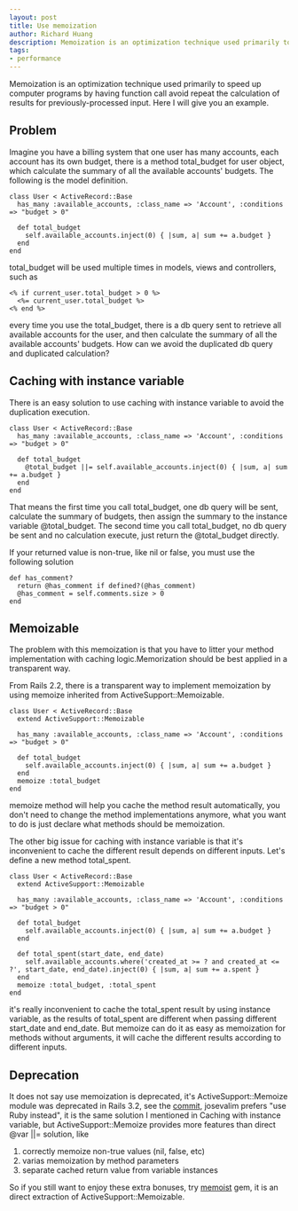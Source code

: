 ```yaml
---
layout: post
title: Use memoization
author: Richard Huang
description: Memoization is an optimization technique used primarily to speed up computer programs by having function calls avoid repeating the calculation of results for previously-processed inputs. In rails, you can easily use memoize which is inherited from ActiveSupport::Memoizable.
tags:
- performance
---
```

Memoization is an optimization technique used primarily to speed up computer programs by having function call avoid repeat the calculation of results for previously-processed input. Here I will give you an example.

Problem
------------

Imagine you have a billing system that one user has many accounts, each account has its own budget, there is a method total_budget for user object, which calculate the summary of all the available accounts' budgets. The following is the model definition.

    class User < ActiveRecord::Base
      has_many :available_accounts, :class_name => 'Account', :conditions => "budget > 0"

      def total_budget
        self.available_accounts.inject(0) { |sum, a| sum += a.budget }
      end
    end

total_budget will be used multiple times in models, views and controllers, such as

    <% if current_user.total_budget > 0 %>
      <%= current_user.total_budget %>
    <% end %>

every time you use the total_budget, there is a db query sent to retrieve all available accounts for the user, and then calculate the summary of all the available accounts' budgets. How can we avoid the duplicated db query and duplicated calculation?

Caching with instance variable
--------------------------------------------

There is an easy solution to use caching with instance variable to avoid the duplication execution.

    class User < ActiveRecord::Base
      has_many :available_accounts, :class_name => 'Account', :conditions => "budget > 0"

      def total_budget
        @total_budget ||= self.available_accounts.inject(0) { |sum, a| sum += a.budget }
      end
    end

That means the first time you call total_budget, one db query will be sent, calculate the summary of budgets, then assign the summary to the instance variable @total_budget. The second time you call total_budget, no db query be sent and no calculation execute, just return the @total_budget directly.

If your returned value is non-true, like nil or false, you must use the following solution

    def has_comment?
      return @has_comment if defined?(@has_comment)
      @has_comment = self.comments.size > 0
    end

Memoizable
-----------------

The problem with this memoization is that you have to litter your method implementation with caching logic.Memorization should be best applied in a transparent way.

From Rails 2.2, there is a transparent way to implement memoization by using memoize inherited from ActiveSupport::Memoizable.

    class User < ActiveRecord::Base
      extend ActiveSupport::Memoizable

      has_many :available_accounts, :class_name => 'Account', :conditions => "budget > 0"

      def total_budget
        self.available_accounts.inject(0) { |sum, a| sum += a.budget }
      end
      memoize :total_budget
    end

memoize method will help you cache the method result automatically, you don't need to change the method implementations anymore, what you want to do is just declare what methods should be memoization.

The other big issue for caching with instance variable is that it's inconvenient to cache the different result depends on different inputs. Let's define a new method total_spent.

    class User < ActiveRecord::Base
      extend ActiveSupport::Memoizable

      has_many :available_accounts, :class_name => 'Account', :conditions => "budget > 0"

      def total_budget
        self.available_accounts.inject(0) { |sum, a| sum += a.budget }
      end

      def total_spent(start_date, end_date)
        self.available_accounts.where('created_at >= ? and created_at <= ?', start_date, end_date).inject(0) { |sum, a| sum += a.spent }
      end
      memoize :total_budget, :total_spent
    end

it's really inconvenient to cache the total_spent result by using instance variable, as the results of total_spent are different when passing different start_date and end_date. But memoize can do it as easy as memoization for methods without arguments, it will cache the different results according to different inputs.

Deprecation
-----------------

It does not say use memoization is deprecated, it's ActiveSupport::Memoize module was deprecated in Rails 3.2, see the [commit][1], josevalim prefers "use Ruby instead", it is the same solution I mentioned in Caching with instance variable, but ActiveSupport::Memoize provides more features than direct @var ||= solution, like

 1. correctly memoize non-true values (nil, false, etc)
 2. varias memoization by method parameters
 3. separate cached return value from variable instances

So if you still want to enjoy these extra bonuses, try [memoist][2] gem, it is an direct extraction of ActiveSupport::Memoizable.


  [1]: https://github.com/rails/rails/commit/36253916b0b788d6ded56669d37c96ed05c92c5c
  [2]: https://github.com/matthewrudy/memoist
